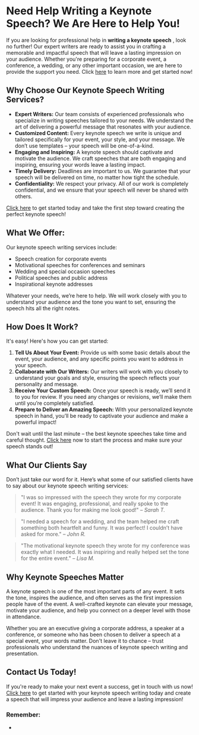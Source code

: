 # Need Help Writing a Keynote Speech? We Are Here to Help You!

If you are looking for professional help in **writing a keynote speech** , look no further! Our expert writers are ready to assist you in crafting a memorable and impactful speech that will leave a lasting impression on your audience. Whether you're preparing for a corporate event, a conference, a wedding, or any other important occasion, we are here to provide the support you need. Click [here](https://tinyurl.com/topessay?keyword=writing+a+keynote+speech) to learn more and get started now!

## Why Choose Our Keynote Speech Writing Services?

- **Expert Writers:** Our team consists of experienced professionals who specialize in writing speeches tailored to your needs. We understand the art of delivering a powerful message that resonates with your audience.
- **Customized Content:** Every keynote speech we write is unique and tailored specifically for your event, your style, and your message. We don’t use templates – your speech will be one-of-a-kind.
- **Engaging and Inspiring:** A keynote speech should captivate and motivate the audience. We craft speeches that are both engaging and inspiring, ensuring your words leave a lasting impact.
- **Timely Delivery:** Deadlines are important to us. We guarantee that your speech will be delivered on time, no matter how tight the schedule.
- **Confidentiality:** We respect your privacy. All of our work is completely confidential, and we ensure that your speech will never be shared with others.

[Click here](https://tinyurl.com/topessay?keyword=writing+a+keynote+speech) to get started today and take the first step toward creating the perfect keynote speech!

## What We Offer:

Our keynote speech writing services include:

- Speech creation for corporate events
- Motivational speeches for conferences and seminars
- Wedding and special occasion speeches
- Political speeches and public address
- Inspirational keynote addresses

Whatever your needs, we’re here to help. We will work closely with you to understand your audience and the tone you want to set, ensuring the speech hits all the right notes.

## How Does It Work?

It's easy! Here's how you can get started:

1. **Tell Us About Your Event:** Provide us with some basic details about the event, your audience, and any specific points you want to address in your speech.
2. **Collaborate with Our Writers:** Our writers will work with you closely to understand your goals and style, ensuring the speech reflects your personality and message.
3. **Receive Your Custom Speech:** Once your speech is ready, we’ll send it to you for review. If you need any changes or revisions, we’ll make them until you’re completely satisfied.
4. **Prepare to Deliver an Amazing Speech:** With your personalized keynote speech in hand, you’ll be ready to captivate your audience and make a powerful impact!

Don't wait until the last minute – the best keynote speeches take time and careful thought. [Click here](https://tinyurl.com/topessay?keyword=writing+a+keynote+speech) now to start the process and make sure your speech stands out!

## What Our Clients Say

Don’t just take our word for it. Here’s what some of our satisfied clients have to say about our keynote speech writing services:

> "I was so impressed with the speech they wrote for my corporate event! It was engaging, professional, and really spoke to the audience. Thank you for making me look good!" – _Sarah T._

> "I needed a speech for a wedding, and the team helped me craft something both heartfelt and funny. It was perfect! I couldn’t have asked for more." – _John R._

> "The motivational keynote speech they wrote for my conference was exactly what I needed. It was inspiring and really helped set the tone for the entire event." – _Lisa M._

## Why Keynote Speeches Matter

A keynote speech is one of the most important parts of any event. It sets the tone, inspires the audience, and often serves as the first impression people have of the event. A well-crafted keynote can elevate your message, motivate your audience, and help you connect on a deeper level with those in attendance.

Whether you are an executive giving a corporate address, a speaker at a conference, or someone who has been chosen to deliver a speech at a special event, your words matter. Don't leave it to chance – trust professionals who understand the nuances of keynote speech writing and presentation.

## Contact Us Today!

If you're ready to make your next event a success, get in touch with us now! [Click here](https://tinyurl.com/topessay?keyword=writing+a+keynote+speech) to get started with your keynote speech writing today and create a speech that will impress your audience and leave a lasting impression!

### Remember:

- 
